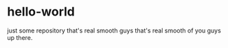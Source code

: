 # hello-world
just some repository
that's real smooth guys that's real smooth of you guys up there.
